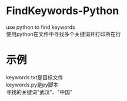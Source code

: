 # FindKeywords-Python
use python to find keywords<br>
使用python在文件中寻找多个关键词并打印所在行<br>
# 示例
keywords.txt是目标文件<br>
keywords.py是py脚本<br>
寻找的关键词"武汉"、"中国"<br>


